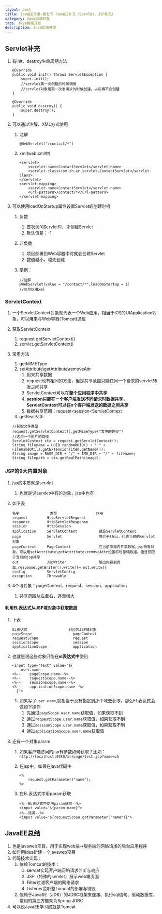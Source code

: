 ```yaml
---
layout: post
title: JavaEE开发-第七节 JavaEE补充（Servlet、JSP补充）
category: Java后端开发
tags: Java后端开发
description: Java后端开发
--- 
```


## Servlet补充
1. 有init、destroy生命周期方法
    
    ```
    @Override
    public void init() throws ServletException {
        super.init();
        //servlet第一次创建的时候调用
        //servlet对象是第一次发请求的时候创建，以后再不会创建
    }

    @Override
    public void destroy() {
        super.destroy();
    }
    ```
2. 可以通过注解、XML方式使用
    1. 注解
        
        ```
        @WebServlet("/contact/*")
        ```
    2. xml(web.xml中)
        
        ```
        <servlet>
            <servlet-name>ContactServlet</servlet-name>
            <servlet-class>com.zh.xr.servlet.ContactServlet</servlet-class>
        </servlet>
        <servlet-mapping>
            <servlet-name>ContactServlet</servlet-name>
            <url-pattern>/contact/*</url-pattern>
        </servlet-mapping>
        ```
3. 可以使用loadOnStartup属性设置Servlet的创建时机
    1. 负数
        1. 首次访问Servlet时，才创建Servlet
        2. 默认值是：-1
    2. 非负数
        1. 项目部署到Web容器中时就会创建Servlet
        2. 数值越小，越先创建
    3. 举例：
        
        ```
        //注解
        @WebServlet(value = "/contact/*",loadOnStartup = 1)
        //也可以用xml
        ```

### ServletContext
1. 一个ServletContext对象就代表一个Web应用，相当于iOS的UIApplication对象，可以用来与Web容器(Tomcat)通信
2. 获取ServletContext
    1. request.getServletContext()
    2. servlet.getServletContext()
3. 常用方法
    1. getMIMEType
    2. setAttribute\getAttribute\removeAttr
        1. 用来共享数据
        2. request也有相同的方法，但是共享范围只能在同一个请求的servlet转发之间共享
        3. ServletContext可以在**整个应用程序中共享**
        4. **session只能在一个客户端发送不同请求时数据共享，ServletContext可以在n个客户端发送的数据之间共享**
        5. 数据共享范围：request<session<ServletContext
    3. getRealPath

    
    ```
    //获取文件类型
    request.getServletContext().getMimeType("文件的路径")
    //这只一个图片的路径
    ServletContext ctx = request.getServletContext();
    String filename = UUID.randomUUID() + "." + FilenameUtils.getExtension(item.getName());
    String image = BASE_DIR + "/" + IMG_DIR + "/" + filename;
    String filepath = ctx.getRealPath(image);
    ```

### JSP的9大内置对象
1. jsp的本质就是servlet
    1. 也就是说servlet中有的对象，jsp中也有
2. 如下表

    ```
    名字              类型                  作用
    request         HttpServletRequest      
    response        HttpServletResponse
    session         HttpSession
    application     ServletContext          就是ServletContext
    page            Servlet                 等价于this，代表当前的servlet对象
    pageContext     PageContext             在当前页面内共享数据,jsp特有对象，可以用setAttribute\getAttribute\removeAttr设置临时存储数据，但是仅限于当前的jsp共享
    out             JspWriter               输出内容到页面,response.getWriter().write()= out.write()
    config          ServletConfig
    exception       Throwable
    ```
3. 4个域对象：pageContext、request、session、application
    1. 共享范围从左至右，逐渐增大


#### 利用EL表达式从JSP域对象中获取数据
1. 下表

    ```
    EL表达式                   对应的JSP域对象
    pageScope                   pageContext
    requestScope                request
    sessionScope                session
    applicationScope            application
    ```
2. 也就是说这些对象只能在**el表达式中**使用
    
    ```
    <input type="text" value="${
        user.name
    <%--    pageScope.name--%>
    <%--    requestScope.name--%>
    <%--    sessionScope.name--%>
    <%--    applicationScope.name--%>
      }">
    ```
    
    1. 如果写了`user.name`,就相当于没有指定到那个域去获取，那么EL表达式会做如下操作
        1. 先通过`pageScope.user.name`获取值，如果获取不到
        2. 通过`requestScope.user.name`获取值，如果获取不到
        3. 通过`sessionScope.user.name`获取值，如果获取不到
        4. 通过`applicationScope.user.name`获取值
3. 还有一个对象param
    1. 如果客户端访问的jsp有参数如何获取？比如：`http://localhost:8080/xr/page/test.jsp?name=zh`
    2. 在jsp中，如果在java代码中
        
        ```
        <%
            request.getParameter("name");
        %>
        ```
    3. 在EL表达式中用param获取
        
        ```
        <%--EL表达式中使用param获取--%>
        <input value="${param.name}">
        <%--错误--%>
        <input value="${requestScope.getParameter("name")}">
        ```

## JavaEE总结
1. 也是javaweb项目，用于实现web端->服务端的网络请求的后台应用程序
2. 如何用Idea新建一个javaweb项目
3. 代码技术实现：
    1. 依赖Tomcat的技术：
        1. servlet实现客户端网络请求监听与响应
        2. JSP（特殊的servlet）展示web端页面
        3. Filter过滤客户端的网络请求
        4. Listener监听整Tomcat的部署与销毁
    2. 依赖于JavaSE（JDK）的JDBC框架来连接、执行sql语句、驱动数据库，常用的第三方框架为Spring JDBC
4. 可以说JavaEE学习的就是Tomcat
